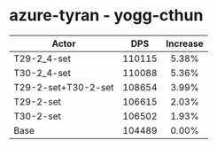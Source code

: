 # azure-tyran - yogg-cthun
| Actor | DPS | Increase |
|---|:---:|:---:|
|T29-2_4-set|110115|5.38%|
|T30-2_4-set|110088|5.36%|
|T29-2-set+T30-2-set|108654|3.99%|
|T29-2-set|106615|2.03%|
|T30-2-set|106502|1.93%|
|Base|104489|0.00%|
